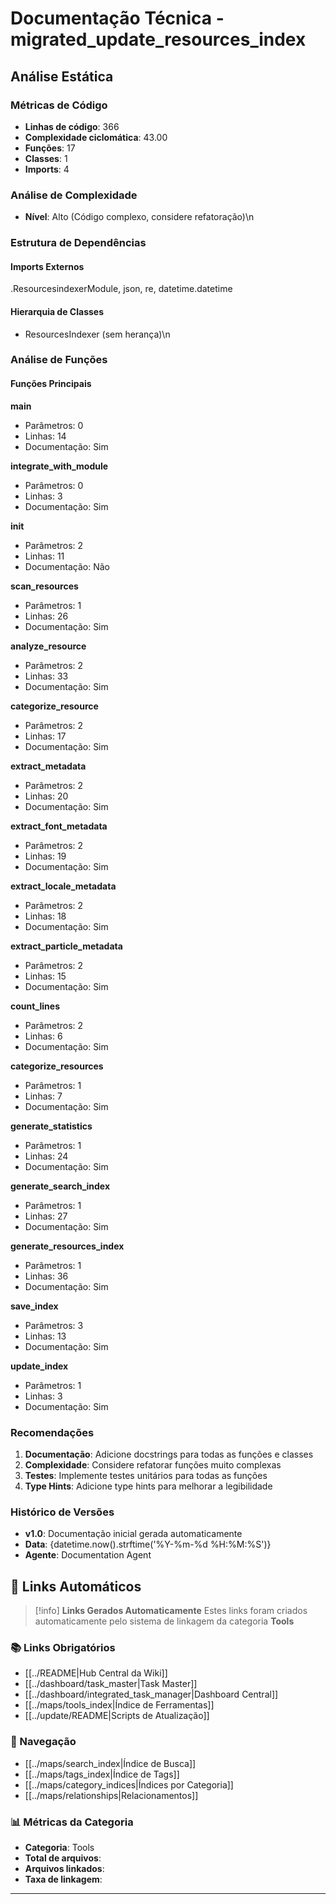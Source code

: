 # Documentação Técnica - migrated_update_resources_index

## Análise Estática

### Métricas de Código
- **Linhas de código**: 366
- **Complexidade ciclomática**: 43.00
- **Funções**: 17
- **Classes**: 1
- **Imports**: 4

### Análise de Complexidade
- **Nível**: Alto (Código complexo, considere refatoração)\n
### Estrutura de Dependências

#### Imports Externos
.ResourcesindexerModule, json, re, datetime.datetime

#### Hierarquia de Classes
- ResourcesIndexer (sem herança)\n
### Análise de Funções

#### Funções Principais
**main**
- Parâmetros: 0
- Linhas: 14
- Documentação: Sim

**integrate_with_module**
- Parâmetros: 0
- Linhas: 3
- Documentação: Sim

**__init__**
- Parâmetros: 2
- Linhas: 11
- Documentação: Não

**scan_resources**
- Parâmetros: 1
- Linhas: 26
- Documentação: Sim

**analyze_resource**
- Parâmetros: 2
- Linhas: 33
- Documentação: Sim

**categorize_resource**
- Parâmetros: 2
- Linhas: 17
- Documentação: Sim

**extract_metadata**
- Parâmetros: 2
- Linhas: 20
- Documentação: Sim

**extract_font_metadata**
- Parâmetros: 2
- Linhas: 19
- Documentação: Sim

**extract_locale_metadata**
- Parâmetros: 2
- Linhas: 18
- Documentação: Sim

**extract_particle_metadata**
- Parâmetros: 2
- Linhas: 15
- Documentação: Sim

**count_lines**
- Parâmetros: 2
- Linhas: 6
- Documentação: Sim

**categorize_resources**
- Parâmetros: 1
- Linhas: 7
- Documentação: Sim

**generate_statistics**
- Parâmetros: 1
- Linhas: 24
- Documentação: Sim

**generate_search_index**
- Parâmetros: 1
- Linhas: 27
- Documentação: Sim

**generate_resources_index**
- Parâmetros: 1
- Linhas: 36
- Documentação: Sim

**save_index**
- Parâmetros: 3
- Linhas: 13
- Documentação: Sim

**update_index**
- Parâmetros: 1
- Linhas: 3
- Documentação: Sim

### Recomendações

1. **Documentação**: Adicione docstrings para todas as funções e classes
2. **Complexidade**: Considere refatorar funções muito complexas
3. **Testes**: Implemente testes unitários para todas as funções
4. **Type Hints**: Adicione type hints para melhorar a legibilidade

### Histórico de Versões

- **v1.0**: Documentação inicial gerada automaticamente
- **Data**: {datetime.now().strftime('%Y-%m-%d %H:%M:%S')}
- **Agente**: Documentation Agent


## 🔗 **Links Automáticos**

> [!info] **Links Gerados Automaticamente**
> Estes links foram criados automaticamente pelo sistema de linkagem da categoria **Tools**

### **📚 Links Obrigatórios**
- [[../README|Hub Central da Wiki]]
- [[../dashboard/task_master|Task Master]]
- [[../dashboard/integrated_task_manager|Dashboard Central]]
- [[../maps/tools_index|Índice de Ferramentas]]
- [[../update/README|Scripts de Atualização]]

### **🧭 Navegação**
- [[../maps/search_index|Índice de Busca]]
- [[../maps/tags_index|Índice de Tags]]
- [[../maps/category_indices|Índices por Categoria]]
- [[../maps/relationships|Relacionamentos]]

### **📊 Métricas da Categoria**
- **Categoria**: Tools
- **Total de arquivos**: <!-- Contador automático -->
- **Arquivos linkados**: <!-- Contador automático -->
- **Taxa de linkagem**: <!-- Percentual automático -->

---

